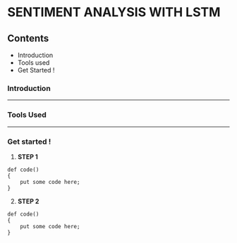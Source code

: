 # **SENTIMENT ANALYSIS WITH LSTM**

## Contents
* Introduction
* Tools used
* Get Started !

### Introduction
---

### Tools Used
---

### Get started !
1. **STEP 1**
```
def code()
{
    put some code here;
}
```

2. **STEP 2**
```
def code()
{
    put some code here;
}
```
